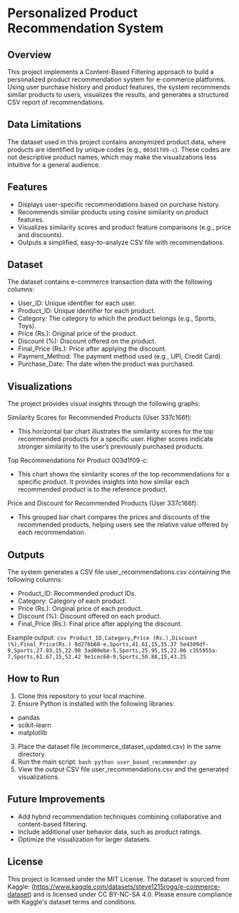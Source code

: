 # Personalized Product Recommendation System #

## Overview
This project implements a Content-Based Filtering approach to build a personalized product recommendation system for e-commerce platforms. Using user purchase history and product features, the system recommends similar products to users, visualizes the results, and generates a structured CSV report of recommendations.

## Data Limitations

The dataset used in this project contains anonymized product data, where products are identified by unique codes (e.g., `003d1f09-c`). These codes are not descriptive product names, which may make the visualizations less intuitive for a general audience.

## Features
* Displays user-specific recommendations based on purchase history.
* Recommends similar products using cosine similarity on product features.
* Visualizes similarity scores and product feature comparisons (e.g., price and discounts).
* Outputs a simplified, easy-to-analyze CSV file with recommendations.

## Dataset
The dataset contains e-commerce transaction data with the following columns:

* User_ID: Unique identifier for each user.
* Product_ID: Unique identifier for each product.
* Category: The category to which the product belongs (e.g., Sports, Toys).
* Price (Rs.): Original price of the product.
* Discount (%): Discount offered on the product.
* Final_Price (Rs.): Price after applying the discount.
* Payment_Method: The payment method used (e.g., UPI, Credit Card).
* Purchase_Date: The date when the product was purchased.

## Visualizations
The project provides visual insights through the following graphs:

Similarity Scores for Recommended Products (User 337c166f):

* This horizontal bar chart illustrates the similarity scores for the top recommended products for a specific user. Higher scores indicate stronger similarity to the user’s previously purchased products.

Top Recommendations for Product 003d1f09-c:

* This chart shows the similarity scores of the top recommendations for a specific product. It provides insights into how similar each recommended product is to the reference product.

Price and Discount for Recommended Products (User 337c166f):

* This grouped bar chart compares the prices and discounts of the recommended products, helping users see the relative value offered by each recommendation.

## Outputs
The system generates a CSV file user_recommendations.csv containing the following columns:

* Product_ID: Recommended product IDs.
* Category: Category of each product.
* Price (Rs.): Original price of each product.
* Discount (%): Discount offered on each product.
* Final_Price (Rs.): Final price after applying the discount.

Example output: ```csv Product_ID,Category,Price (Rs.),Discount (%),Final_Price(Rs.) 8d276b60-e,Sports,41.61,15,35.37 5e4309df-9,Sports,27.03,15,22.98 3ad00ebe-5,Sports,25.95,15,22.06 c355955a-7,Sports,61.67,15,52.42 9e1cec60-9,Sports,50.88,15,43.25 ```

## How to Run
1. Clone this repository to your local machine.
2. Ensure Python is installed with the following libraries:
* pandas
* scikit-learn
* matplotlib
3. Place the dataset file (ecommerce_dataset_updated.csv) in the same directory.
4. Run the main script: ```bash python user_based_recommender.py ```
5. View the output CSV file user_recommendations.csv and the generated visualizations.

## Future Improvements
* Add hybrid recommendation techniques combining collaborative and content-based filtering.
* Include additional user behavior data, such as product ratings.
* Optimize the visualization for larger datasets.

## License
This project is licensed under the MIT License. The dataset is sourced from Kaggle: (https://www.kaggle.com/datasets/steve1215rogg/e-commerce-dataset) and is licensed under CC BY-NC-SA 4.0. Please ensure compliance with Kaggle's dataset terms and conditions.
